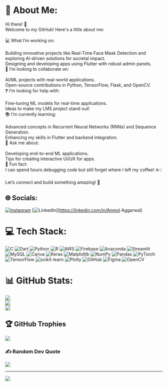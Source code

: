 # 💫 About Me:
Hi there! 👋<br>Welcome to my GitHub! Here's a little about me:<br><br>💻 What I’m working on:<br><br>Building innovative projects like Real-Time Face Mask Detection and exploring AI-driven solutions for societal impact.<br>Designing and developing apps using Flutter with robust admin panels.<br>🤝 I’m looking to collaborate on:<br><br>AI/ML projects with real-world applications.<br>Open-source contributions in Python, TensorFlow, Flask, and OpenCV.<br>❓ I’m looking for help with:<br><br>Fine-tuning ML models for real-time applications.<br>Ideas to make my LMS project stand out!<br>📚 I’m currently learning:<br><br>Advanced concepts in Recurrent Neural Networks (RNNs) and Sequence Generation.<br>Enhancing my skills in Flutter and backend integration.<br>💬 Ask me about:<br><br>Developing end-to-end ML applications.<br>Tips for creating interactive UI/UX for apps.<br>🎉 Fun fact:<br>I can spend hours debugging code but still forget where I left my coffee! ☕💡<br><br>Let’s connect and build something amazing! 🚀


## 🌐 Socials:
[![Instagram](https://img.shields.io/badge/Instagram-%23E4405F.svg?logo=Instagram&logoColor=white)](https://instagram.com/ianmol.aggarwal) [![LinkedIn](https://img.shields.io/badge/LinkedIn-%230077B5.svg?logo=linkedin&logoColor=white)](https://linkedin.com/in/Anmol Aggarwal) 

# 💻 Tech Stack:
![C](https://img.shields.io/badge/c-%2300599C.svg?style=for-the-badge&logo=c&logoColor=white) ![Dart](https://img.shields.io/badge/dart-%230175C2.svg?style=for-the-badge&logo=dart&logoColor=white) ![Python](https://img.shields.io/badge/python-3670A0?style=for-the-badge&logo=python&logoColor=ffdd54) ![R](https://img.shields.io/badge/r-%23276DC3.svg?style=for-the-badge&logo=r&logoColor=white) ![AWS](https://img.shields.io/badge/AWS-%23FF9900.svg?style=for-the-badge&logo=amazon-aws&logoColor=white) ![Firebase](https://img.shields.io/badge/firebase-%23039BE5.svg?style=for-the-badge&logo=firebase) ![Anaconda](https://img.shields.io/badge/Anaconda-%2344A833.svg?style=for-the-badge&logo=anaconda&logoColor=white) ![Streamlit](https://img.shields.io/badge/Streamlit-%23FE4B4B.svg?style=for-the-badge&logo=streamlit&logoColor=white) ![MySQL](https://img.shields.io/badge/mysql-4479A1.svg?style=for-the-badge&logo=mysql&logoColor=white) ![Canva](https://img.shields.io/badge/Canva-%2300C4CC.svg?style=for-the-badge&logo=Canva&logoColor=white) ![Keras](https://img.shields.io/badge/Keras-%23D00000.svg?style=for-the-badge&logo=Keras&logoColor=white) ![Matplotlib](https://img.shields.io/badge/Matplotlib-%23ffffff.svg?style=for-the-badge&logo=Matplotlib&logoColor=black) ![NumPy](https://img.shields.io/badge/numpy-%23013243.svg?style=for-the-badge&logo=numpy&logoColor=white) ![Pandas](https://img.shields.io/badge/pandas-%23150458.svg?style=for-the-badge&logo=pandas&logoColor=white) ![PyTorch](https://img.shields.io/badge/PyTorch-%23EE4C2C.svg?style=for-the-badge&logo=PyTorch&logoColor=white) ![TensorFlow](https://img.shields.io/badge/TensorFlow-%23FF6F00.svg?style=for-the-badge&logo=TensorFlow&logoColor=white) ![scikit-learn](https://img.shields.io/badge/scikit--learn-%23F7931E.svg?style=for-the-badge&logo=scikit-learn&logoColor=white) ![Plotly](https://img.shields.io/badge/Plotly-%233F4F75.svg?style=for-the-badge&logo=plotly&logoColor=white) ![GitHub](https://img.shields.io/badge/github-%23121011.svg?style=for-the-badge&logo=github&logoColor=white) ![Figma](https://img.shields.io/badge/figma-%23F24E1E.svg?style=for-the-badge&logo=figma&logoColor=white) ![OpenCV](https://img.shields.io/badge/opencv-%23white.svg?style=for-the-badge&logo=opencv&logoColor=white)
# 📊 GitHub Stats:
![](https://github-readme-stats.vercel.app/api?username=Anmol8685&theme=shadow_blue&hide_border=false&include_all_commits=false&count_private=false)<br/>
![](https://github-readme-streak-stats.herokuapp.com/?user=Anmol8685&theme=shadow_blue&hide_border=false)<br/>
![](https://github-readme-stats.vercel.app/api/top-langs/?username=Anmol8685&theme=shadow_blue&hide_border=false&include_all_commits=false&count_private=false&layout=compact)

## 🏆 GitHub Trophies
![](https://github-profile-trophy.vercel.app/?username=Anmol8685&theme=radical&no-frame=false&no-bg=true&margin-w=4)

### ✍️ Random Dev Quote
![](https://quotes-github-readme.vercel.app/api?type=vetical&theme=radical)

---
[![](https://visitcount.itsvg.in/api?id=Anmol8685&icon=0&color=0)](https://visitcount.itsvg.in)

<!-- Proudly created with GPRM ( https://gprm.itsvg.in ) -->
